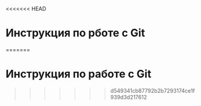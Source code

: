 <<<<<<< HEAD
# Инструкция по рботе с Git
=======
# Инструкция по работе с Git 
>>>>>>> d549341cb87792b2b7293174ce1f939d3d217612
